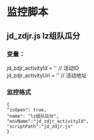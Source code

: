 #  监控脚本
##  jd_zdjr.js lz组队瓜分
<!-- 来源: -->
###  变量：
jd_zdjr_activityId = ''   // 活动ID <br>
jd_zdjr_activityUrl = ''  // 活动地址 <br>

###  监控格式
````
{
"isOpen": true,
"name": "lz组队瓜分",
"envName":"jd_zdjr_activityId",
"scriptPath":"jd_zdjr.js"
}

````